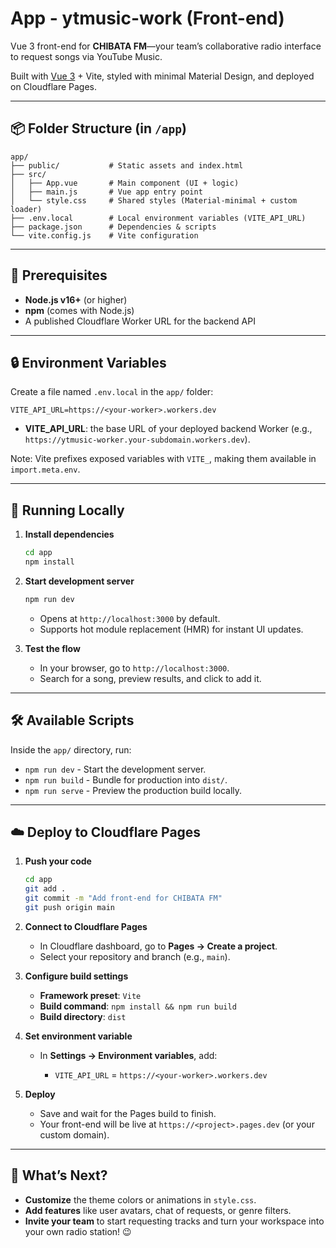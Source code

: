 # App - ytmusic-work (Front-end)

Vue 3 front-end for **CHIBATA FM**—your team’s collaborative radio interface to request songs via YouTube Music.

Built with [Vue 3](https://vuejs.org/) + Vite, styled with minimal Material Design, and deployed on Cloudflare Pages.

---

## 📦 Folder Structure (in `/app`)

```
app/
├── public/           # Static assets and index.html
├── src/
│   ├── App.vue       # Main component (UI + logic)
│   ├── main.js       # Vue app entry point
│   └── style.css     # Shared styles (Material-minimal + custom loader)
├── .env.local        # Local environment variables (VITE_API_URL)
├── package.json      # Dependencies & scripts
└── vite.config.js    # Vite configuration
```

---

## 🔧 Prerequisites

* **Node.js v16+** (or higher)
* **npm** (comes with Node.js)
* A published Cloudflare Worker URL for the backend API

---

## 🔒 Environment Variables

Create a file named `.env.local` in the `app/` folder:

```env
VITE_API_URL=https://<your-worker>.workers.dev
```

* **VITE\_API\_URL**: the base URL of your deployed backend Worker (e.g., `https://ytmusic-worker.your-subdomain.workers.dev`).

Note: Vite prefixes exposed variables with `VITE_`, making them available in `import.meta.env`.

---

## 🚀 Running Locally

1. **Install dependencies**

   ```bash
   cd app
   npm install
   ```

2. **Start development server**

   ```bash
   npm run dev
   ```

   * Opens at `http://localhost:3000` by default.
   * Supports hot module replacement (HMR) for instant UI updates.

3. **Test the flow**

   * In your browser, go to `http://localhost:3000`.
   * Search for a song, preview results, and click to add it.

---

## 🛠️ Available Scripts

Inside the `app/` directory, run:

* `npm run dev` - Start the development server.
* `npm run build` - Bundle for production into `dist/`.
* `npm run serve` - Preview the production build locally.

---

## ☁️ Deploy to Cloudflare Pages

1. **Push your code**

   ```bash
   cd app
   git add .
   git commit -m "Add front-end for CHIBATA FM"
   git push origin main
   ```

2. **Connect to Cloudflare Pages**

   * In Cloudflare dashboard, go to **Pages → Create a project**.
   * Select your repository and branch (e.g., `main`).

3. **Configure build settings**

   * **Framework preset**: `Vite`
   * **Build command**: `npm install && npm run build`
   * **Build directory**: `dist`

4. **Set environment variable**

   * In **Settings → Environment variables**, add:

     * `VITE_API_URL` = `https://<your-worker>.workers.dev`

5. **Deploy**

   * Save and wait for the Pages build to finish.
   * Your front-end will be live at `https://<project>.pages.dev` (or your custom domain).

---

## 🎉 What’s Next?

* **Customize** the theme colors or animations in `style.css`.
* **Add features** like user avatars, chat of requests, or genre filters.
* **Invite your team** to start requesting tracks and turn your workspace into your own radio station! 😉
